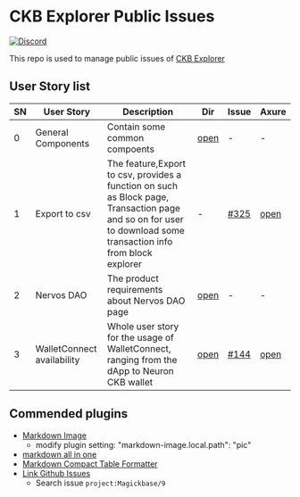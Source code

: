 # CKB Explorer Public Issues

[![Discord](https://img.shields.io/discord/956765352514183188?label=Discord&logo=discord&style=default&color=grey&labelColor=5865F2&logoColor=white)](https://discord.gg/N9nZ3JE2Gg)

This repo is used to manage public issues of [CKB Explorer](https://github.com/nervosnetwork/ckb-explorer)

## User Story list

| SN | User Story | Description | Dir | Issue | Axure |
|----|------------|-------------|-----|-----------|-------|
| 0 | General Components | Contain some common compoents | [open](CKB-Explorer-PRDs/GeneralComponents/GeneralComponents.md) | -| - |
| 1 | Export to csv | The feature,Export to csv, provides a function on such as Block page, Transaction page and so on for user to download some transaction info from block explorer | - | [#325](https://github.com/Magickbase/ckb-explorer-public-issues/issues/325) | [open](https://app.axure.cloud/app/project/o093j5/preview/9ug42i) |
| 2 | Nervos DAO | The product requirements about Nervos DAO page | [open](CKB-Explorer-PRDs/NervosDAO/NervosDAO.md) | -| - |
| 3 | WalletConnect availability | Whole user story for the usage of WalletConnect, ranging from the dApp to Neuron  CKB wallet  | [open](CKB-Explorer-PRDs/WalletConnect/GeneralComponent.md) | [#144](https://github.com/Magickbase/neuron-public-issues/issues/144)| [open](https://vs0cjf.axshare.com/#id=owrcmb&p=%E7%AE%80%E4%BB%8B&g=1) |


## Commended plugins

- [Markdown Image](https://marketplace.visualstudio.com/items?itemName=hancel.markdown-image)
  - modify plugin setting: "markdown-image.local.path": "pic"
- [markdown all in one](https://marketplace.visualstudio.com/items?itemName=yzhang.markdown-all-in-one)
- [Markdown Compact Table Formatter](https://marketplace.visualstudio.com/items?itemName=cipchk.vscode-markdown-compact-table-formatter)
- [Link Github Issues](https://marketplace.visualstudio.com/items?itemName=dt.ghlink)
  - Search issue  ```project:Magickbase/9```
